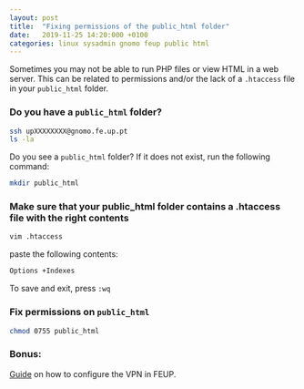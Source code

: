 ```yaml
---
layout: post
title:  "Fixing permissions of the public_html folder"
date:   2019-11-25 14:20:000 +0100
categories: linux sysadmin gnomo feup public html
---
```


Sometimes you may not be able to run PHP files or view HTML in a web server. This can be 
related to permissions and/or the lack of a `.htaccess` file in your `public_html` folder.

### Do you have a `public_html` folder?

```bash
ssh upXXXXXXXX@gnomo.fe.up.pt
ls -la 
```

Do you see a `public_html` folder? If it does not exist, run the following command:

```bash
mkdir public_html
```

### Make sure that your public_html folder contains a .htaccess file with the right contents

```bash
vim .htaccess
```

paste the following contents: 

```bash
Options +Indexes
```

To save and exit, press `:wq`

### Fix permissions on `public_html`

```bash
chmod 0755 public_html
```

### Bonus: 

[Guide](https://www.up.pt/it/en/services/networks-and-connectivity/vpn-eca13b99) on how to configure the VPN in FEUP.

